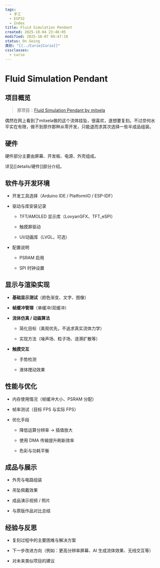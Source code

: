 ```yaml
---
tags:
  - 手工
  - ESP32
  - Index
title: Fluid Simulation Pendant
created: 2025-10-04 23:46:05
modified: 2025-10-07 09:47:18
status: On Going
类别: "[[../Curio|Curio]]"
cssclasses:
  - curio
---
```


# Fluid Simulation Pendant

## 项目概览

> 原项目：[Fluid Simulation Pendant by mitxela](https://mitxela.com/projects/fluid-pendant)

偶然在网上看到了mitxela做的这个流体挂坠，很喜欢，遂想要复刻。不过奈何水平实在有限，做不到原作那种从零开发，只能退而求其次选择一些半成品组装。

## 硬件

硬件部分主要由屏幕、开发板、电源、外壳组成。

详见[[details/硬件]]部分介绍。
## 软件与开发环境

- 开发工具选择（Arduino IDE / PlatformIO / ESP-IDF）
    
- 驱动与库安装记录
    
    - TFT/AMOLED 显示库（LovyanGFX、TFT_eSPI）
        
    - 触摸屏驱动
        
    - UI/动画库（LVGL，可选）
        
- 配置说明
    
    - PSRAM 启用
        
    - SPI 时钟设置
        

## 显示与渲染实现

- **基础显示测试**（颜色渐变、文字、图像）
    
- **帧缓冲管理**（单缓冲/双缓冲）
    
- **流体仿真 / 动画算法**
    
    - 简化目标（美观优先，不追求真实流体力学）
        
    - 实现方法（噪声场、粒子场、涟漪扩散等）
        
- **触摸交互**
    
    - 手势检测
        
    - 液体搅动效果
        

## 性能与优化

- 内存使用情况（帧缓冲大小、PSRAM 分配）
    
- 帧率测试（目标 FPS 与实际 FPS）
    
- 优化手段
    
    - 降低运算分辨率 → 插值放大
        
    - 使用 DMA 传输提升刷新效率
        
    - 色彩与功耗平衡
        

## 成品与展示

- 外壳与电路组装
    
- 吊坠佩戴效果
    
- 成品演示视频 / 照片
    
- 与原版作品对比总结
    

## 经验与反思

- 复刻过程中的主要困难与解决方案
    
- 下一步改进方向（例如：更高分辨率屏幕、AI 生成流体效果、无线交互等）
    
- 对未来类似项目的建议
